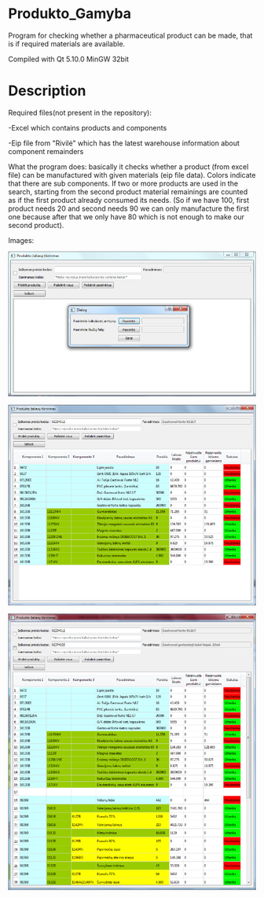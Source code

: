 # Produkto_Gamyba
Program for checking whether a pharmaceutical product can be made, that is if required materials are available.

Compiled with Qt 5.10.0 MinGW 32bit

# Description

Required files(not present in the repository):

-Excel which contains products and components

-Eip file from "Rivilė" which has the latest warehouse information about component remainders


What the program does:
basically it checks whether a product (from excel file) can be manufactured with given materials (eip file data).
Colors indicate that there are sub components.
If two or more products are used in the search, starting from the second product material remainings are counted as if the first product already consumed its needs. (So if we have 100, first product needs 20 and second needs 90 we can only manufacture the first one because after that we only have 80 which is not enough to make our second product).


Images:

![#1](screens/pradzia.png)

![#2](screens/produkto_paieska.png)

![#3](screens/produkto_paieska_2.png)

